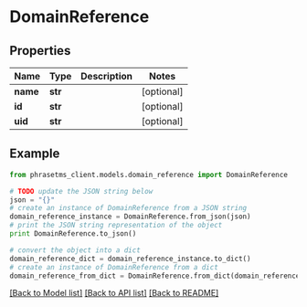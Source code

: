 # DomainReference

## Properties

| Name     | Type    | Description | Notes      |
| -------- | ------- | ----------- | ---------- |
| **name** | **str** |             | [optional] |
| **id**   | **str** |             | [optional] |
| **uid**  | **str** |             | [optional] |

## Example

```python
from phrasetms_client.models.domain_reference import DomainReference

# TODO update the JSON string below
json = "{}"
# create an instance of DomainReference from a JSON string
domain_reference_instance = DomainReference.from_json(json)
# print the JSON string representation of the object
print DomainReference.to_json()

# convert the object into a dict
domain_reference_dict = domain_reference_instance.to_dict()
# create an instance of DomainReference from a dict
domain_reference_from_dict = DomainReference.from_dict(domain_reference_dict)
```

[[Back to Model list]](../README.md#documentation-for-models) [[Back to API list]](../README.md#documentation-for-api-endpoints) [[Back to README]](../README.md)

